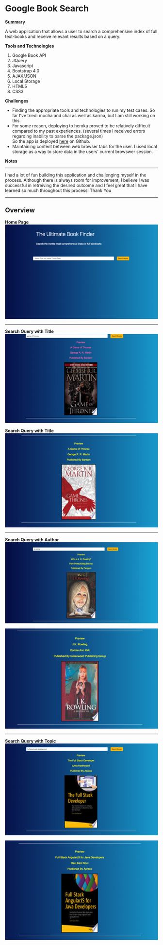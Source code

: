 # Google Book Search

**Summary**

A web application that allows a user to search a comprehensive index of full text-books and receive relevant results based on a query.

**Tools and Technologies**
1. Google Book API
2. JQuery
3. Javascript
4. Bootstrap 4.0
5. AJAX/JSON
6. Local Storage
7. HTML5
8. CSS3


**Challenges**
- Finding the appropriate tools and technologies to run my test cases.  So far I've tried: mocha and chai as well as karma, but I am still working on this.
- For some reason, deploying to heroku proved to be relatively difficult compared to my past experiences. (several times I received errors regarding inability to parse the package.json)  
So the app is deployed <a href="https://grandsuccess87.github.io/GoogleBookSearch/">here</a> on Github.
- Maintaining content between web browser tabs for the user.  I used local storage as a way to store data in the users' current browswer session.

**Notes**
<hr>
I had a lot of fun building this application and challenging myself in the process.  Although there is always room for improvement, I believe I was successful in retreiving the desired outcome and I feel great that I have learned so much throughout this process!
Thank You

<hr>

## Overview 

**Home Page**
![homepage](/assets/images/GBS_Image1.png)

<hr>

**Search Query with Title**
![title_image](/assets/images/GBS_Image2.png)

**Search Query with Title**
![title_image](/assets/images/GBS_Image2b.png)

<hr>

**Search Query with Author**
![author_image](/assets/images/GBS_Image3.png)

![author_image](/assets/images/GBS_Image3b.png)

<hr>

**Search Query with Topic**
![topic_image](/assets/images/GBS_Image4.png)


![topic_image](/assets/images/GBS_Image4b.png)